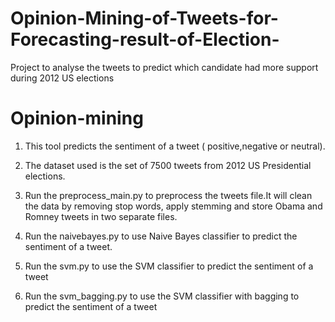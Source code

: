 # Opinion-Mining-of-Tweets-for-Forecasting-result-of-Election-
Project to analyse the tweets to predict which candidate had more support during 2012 US elections 
# Opinion-mining #
1.  This tool predicts the sentiment of a tweet ( positive,negative or neutral). 
2.  The dataset used is the set of 7500 tweets from 2012 US Presidential elections.

3.  Run the preprocess_main.py  to preprocess the tweets file.It will clean the data by removing stop words, apply stemming and store Obama and Romney tweets in two separate files.
4.  Run the naivebayes.py to use Naive Bayes classifier to predict the sentiment of a tweet. 
5.  Run the svm.py to use the SVM classifier to predict the sentiment of a tweet
6.  Run the svm_bagging.py to use the SVM classifier with bagging to predict the sentiment of a tweet
